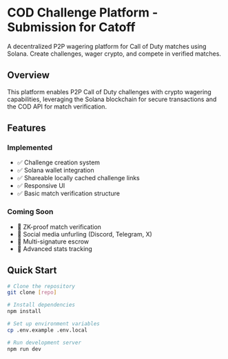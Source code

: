 # COD Challenge Platform - Submission for Catoff

A decentralized P2P wagering platform for Call of Duty matches using Solana. Create challenges, wager crypto, and compete in verified matches.

## Overview

This platform enables P2P Call of Duty challenges with crypto wagering capabilities, leveraging the Solana blockchain for secure transactions and the COD API for match verification.

## Features

### Implemented
- ✅ Challenge creation system
- ✅ Solana wallet integration
- ✅ Shareable locally cached challenge links
- ✅ Responsive UI
- ✅ Basic match verification structure

### Coming Soon
- 🚧 ZK-proof match verification
- 🚧 Social media unfurling (Discord, Telegram, X)
- 🚧 Multi-signature escrow
- 🚧 Advanced stats tracking

## Quick Start

```bash
# Clone the repository
git clone [repo]

# Install dependencies
npm install

# Set up environment variables
cp .env.example .env.local

# Run development server
npm run dev
